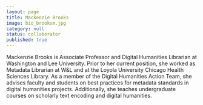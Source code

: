 ```yaml
---
layout: page
title: Mackenzie Brooks
image: bio_brooksm.jpg
category: null
status: collaborator
published: true
---
```


Mackenzie Brooks is Associate Professor and Digital Humanities Librarian at Washington and Lee University. Prior to her current position, she worked as Metadata Librarian at W&L and at the Loyola University Chicago Health Sciences Library. As a member of the Digital Humanities Action Team, she advises faculty and students on best practices for metadata standards in digital humanities projects. Additionally, she teaches undergraduate courses on scholarly text encoding and digital humanities.
